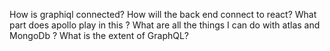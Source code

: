 How is graphiql connected? 
How will the back end connect to react? 
What part does apollo play in this ?
What are all the things I can do with atlas and MongoDb ?
What is the extent of GraphQL?